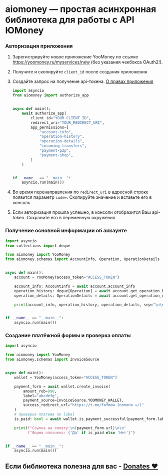 # aiomoney — простая асинхронная библиотека для работы с API ЮMoney

### Авторизация приложения

1. Зарегистрируйте новое приложение YooMoney по ссылке https://yoomoney.ru/myservices/new
   (без указания чекбокса OAuth2!).
2. Получите и скопируйте `client_id` после создания приложения
3. Создайте запрос на получение api-токена.
   [О правах приложения](https://yoomoney.ru/docs/wallet/using-api/authorization/protocol-rights)

   ```python
   import asyncio
   from aiomoney import authorize_app
   
   
   async def main():
       await authorize_app(
           client_id="YOUR_CLIENT_ID",
           redirect_uri="YOUR_REDIRECT_URI",
           app_permissions=[
               "account-info",
               "operation-history",
               "operation-details",
               "incoming-transfers",
               "payment-p2p",
               "payment-shop",
           ]
       )
   
   
   if __name__ == "__main__":
       asyncio.run(main())
   ```

4. Во время перенаправления по `redirect_uri` в адресной строке появится параметр `code=`.
   Скопируйте значение и вставьте его в консоль
5. Если авторизация прошла успешно, в консоли отобразится Ваш api-token.
   Сохраните его в переменную окружения

### Получение основной информации об аккаунте

```python
import asyncio
from collections import deque

from aiomoney import YooMoney
from aiomoney.schemas import AccountInfo, Operation, OperationDetails


async def main():
    account = YooMoney(access_token="ACCESS_TOKEN")

    account_info: AccountInfo = await account.account_info
    operation_history: deque[Operation] = await account.get_operation_history()
    operation_details: OperationDetails = await account.get_operation_details(operation_id="999")

    print(account_info, operation_history, operation_details, sep="\n\n")


if __name__ == "__main__":
    asyncio.run(main())
```

### Создание платёжной формы и проверка оплаты

```python
import asyncio

from aiomoney import YooMoney
from aiomoney.schemas import InvoiceSource


async def main():
    wallet = YooMoney(access_token="ACCESS_TOKEN")

    payment_form = await wallet.create_invoice(
        amount_rub=990,
        label="abcdefg",
        payment_source=InvoiceSource.YOOMONEY_WALLET,
        success_redirect_url="https://t.me/fofmow (nonono =/)"
    )
    # проверка платежа по label
    is_paid: bool = await wallet.is_payment_successful(payment_form.label)

    print(f"Ссылка на оплату:\n{payment_form.url}\n\n"
          f"Форма оплачена: {'Да' if is_paid else 'Нет'}")


if __name__ == "__main__":
    asyncio.run(main())

```

## Если библиотека полезна для вас - [Donates ❤️](https://yoomoney.ru/fundraise/16P5TIMSNLK.241127)


